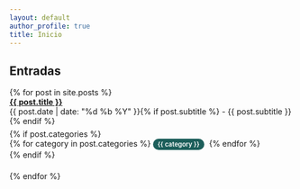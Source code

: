 ```yaml
---
layout: default
author_profile: true
title: Inicio
---
```


<h2>Entradas</h2>
<ul style="list-style-type: none; padding-left: 0;">
  {% for post in site.posts %}
    <li style="margin-bottom: 1.5em;">
      <strong><a href="{{ post.url | relative_url }}">{{ post.title }}</a></strong><br>
      {{ post.date | date: "%d %b %Y" }}{% if post.subtitle %} - {{ post.subtitle }}{% endif %}
      <div style="margin-top: 0.4em;">
        {% if post.categories %}
          <div>
            {% for category in post.categories %}
              <span style="
                display: inline-block;
                background-color: #1D5F5B;
                color: white;
                padding: 3px 8px;
                border-radius: 12px;
                font-size: 0.8em;
                font-weight: 600;
                margin-right: 5px;
                user-select: none;
              ">
                {{ category }}
              </span>
            {% endfor %}
          </div>
        {% endif %}
      </div>
    </li>
  {% endfor %}
</ul>
